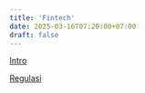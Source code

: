 ```yaml
---
title: 'Fintech'
date: 2025-03-16T07:20:00+07:00
draft: false
---
```


[Intro](./intro/)

[Regulasi](./regulasi/)
